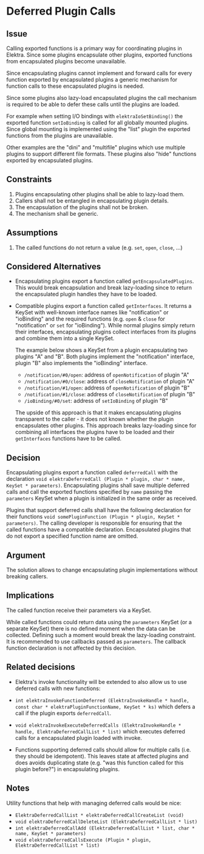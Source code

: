 # Deferred Plugin Calls

## Issue

Calling exported functions is a primary way for coordinating plugins in Elektra.
Since some plugins encapsulate other plugins, exported functions from
encapsulated plugins become unavailable.

Since encapsulating plugins cannot implement and forward calls for every
function exported by encapsulated plugins a generic mechanism for function
calls to these encapsulated plugins is needed.

Since some plugins also lazy-load encapsulated plugins the call mechanism is
required to be able to defer these calls until the plugins are loaded.

For example when setting I/O bindings with `elektraIoSetBinding()` the exported
function `setIoBinding` is called for all globally mounted plugins.
Since global mounting is implemented using the "list" plugin the exported
functions from the plugins are unavailable.

Other examples are the "dini" and "multifile" plugins which use multiple plugins
to support different file formats.
These plugins also "hide" functions exported by encapsulated plugins.

## Constraints

1. Plugins encapsulating other plugins shall be able to lazy-load them.
2. Callers shall not be entangled in encapsulating plugin details.
3. The encapsulation of the plugins shall not be broken.
4. The mechanism shall be generic.

## Assumptions

1. The called functions do not return a value (e.g. `set`, `open`, `close`, ...)

## Considered Alternatives

- Encapsulating plugins export a function called `getEncapsulatedPlugins`.
  This would break encapsulation and break lazy-loading since to return the
  encapsulated plugin handles they have to be loaded.
- Compatible plugins export a function called `getInterfaces`.
  It returns a KeySet with well-known interface names like "notification" or
  "ioBinding" and the required functions (e.g. `open` & `close` for
  "notification" or `set` for "ioBinding").
  While normal plugins simply return their interfaces, encapsulating plugins
  collect interfaces from its plugins and combine them into a single KeySet.

  The example below shows a KeySet from a plugin encapsulating two plugins "A"
  and "B".
  Both plugins implement the "notification" interface, plugin "B" also
  implements the "ioBinding" interface.

  - `/notification/#0/open`: address of `openNotification` of plugin "A"
  - `/notification/#0/close`: address of `closeNotification` of plugin "A"
  - `/notification/#1/open`: address of `openNotification` of plugin "B"
  - `/notification/#1/close`: address of `closeNotification` of plugin "B"
  - `/ioBinding/#0/set`: address of `setIoBinding` of plugin "B"

  The upside of this approach is that it makes encapsulating plugins transparent
  to the caller - it does not known whether the plugin encapsulates other
  plugins.
  This approach breaks lazy-loading since for combining all interfaces the
  plugins have to be loaded and their `getInterfaces` functions have to be
  called.

## Decision

Encapsulating plugins export a function called `deferredCall` with the
declaration
`void elektraDeferredCall (Plugin * plugin, char * name, KeySet * parameters)`.
Encapsulating plugins shall save multiple deferred calls and call the exported
functions specified by `name` passing the `parameters` KeySet when a plugin is
initialized in the same order as received.

Plugins that support deferred calls shall have the following declaration for
their functions
`void somePluginFunction (Plugin * plugin, KeySet * parameters)`.
The calling developer is responsible for ensuring that the called functions have
a compatible declaration.
Encapsulated plugins that do not export a specified function name are omitted.

## Argument

The solution allows to change encapsulating plugin implementations without
breaking callers.

## Implications

The called function receive their parameters via a KeySet.

While called functions could return data using the `parameters` KeySet (or a
separate KeySet) there is no defined moment when the data can be collected.
Defining such a moment would break the lazy-loading constraint.
It is recommended to use callbacks passed as `parameters`.
The callback function declaration is not affected by this decision.

## Related decisions

- Elektra's invoke functionality will be extended to also allow us to use
  deferred calls with new functions:

- `int elektraInvokeFunctionDeferred (ElektraInvokeHandle * handle, const char * elektraPluginFunctionName, KeySet * ks)`
  which defers a call if the plugin exports `deferredCall`.
- `void elektraInvokeExecuteDeferredCalls (ElektraInvokeHandle * handle, ElektraDeferredCallList * list)`
  which executes deferred calls for a encapsulated plugin loaded with invoke.

- Functions supporting deferred calls should allow for multiple calls (i.e.
  they should be idempotent).
  This leaves state at affected plugins and does avoids duplicating state (e.g.
  "was this function called for this plugin before?") in encapsulating
  plugins.

## Notes

Utility functions that help with managing deferred calls would be nice:

- `ElektraDeferredCallList * elektraDeferredCallCreateList (void)`
- `void elektraDeferredCallDeleteList (ElektraDeferredCallList * list)`
- `int elektraDeferredCallAdd (ElektraDeferredCallList * list, char * name, KeySet * parameters)`
- `void elektraDeferredCallsExecute (Plugin * plugin, ElektraDeferredCallList * list)`
